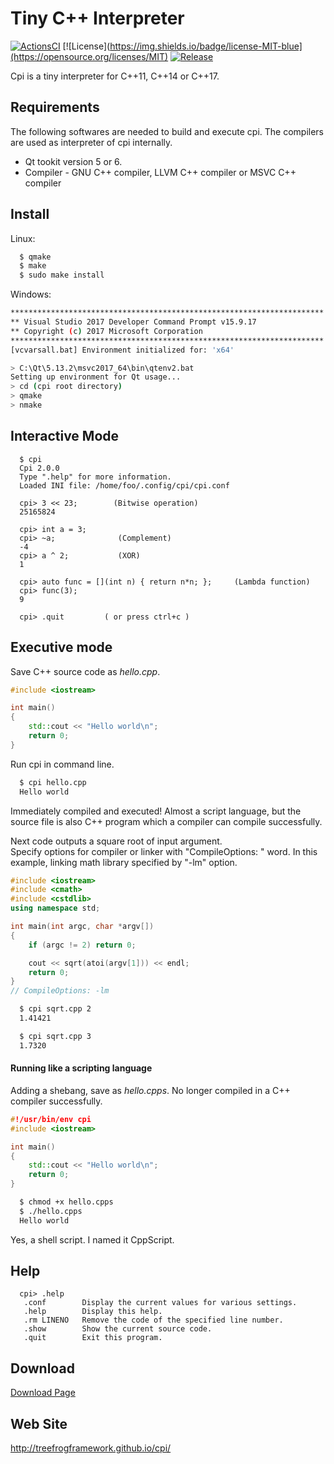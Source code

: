 # Tiny C++ Interpreter

[![ActionsCI](https://github.com/treefrogframework/cpi/actions/workflows/actions.yml/badge.svg)](https://github.com/treefrogframework/cpi/actions/workflows/actions.yml)
[![License](https://img.shields.io/badge/license-MIT-blue](https://opensource.org/licenses/MIT)
[![Release](https://img.shields.io/github/v/release/treefrogframework/cpi.svg)](https://github.com/treefrogframework/cpi/releases)

Cpi is a tiny interpreter for C++11, C++14 or C++17.

## Requirements
The following softwares are needed to build and execute cpi.
The compilers are used as interpreter of cpi internally.
  * Qt tookit version 5 or 6.
  * Compiler - GNU C++ compiler, LLVM C++ compiler or MSVC C++ compiler

## Install

Linux:
```sh
  $ qmake
  $ make
  $ sudo make install
```

Windows:
```sh
**********************************************************************
** Visual Studio 2017 Developer Command Prompt v15.9.17
** Copyright (c) 2017 Microsoft Corporation
**********************************************************************
[vcvarsall.bat] Environment initialized for: 'x64'

> C:\Qt\5.13.2\msvc2017_64\bin\qtenv2.bat
Setting up environment for Qt usage...
> cd (cpi root directory)
> qmake
> nmake
```

## Interactive Mode

```
  $ cpi
  Cpi 2.0.0
  Type ".help" for more information.
  Loaded INI file: /home/foo/.config/cpi/cpi.conf

  cpi> 3 << 23;        (Bitwise operation)
  25165824
  
  cpi> int a = 3;
  cpi> ~a;              (Complement)
  -4
  cpi> a ^ 2;           (XOR)
  1
  
  cpi> auto func = [](int n) { return n*n; };     (Lambda function)
  cpi> func(3);
  9
    
  cpi> .quit         ( or press ctrl+c )
```

## Executive mode
Save C++ source code as *hello.cpp*.

```cpp
#include <iostream>

int main()
{
    std::cout << "Hello world\n";
    return 0;
}
```

Run cpi in command line.

```sh
  $ cpi hello.cpp
  Hello world
```

Immediately compiled and executed! Almost a script language, but the source file is also C++ program which a compiler can compile successfully.  

Next code outputs a square root of input argument.  
Specify options for compiler or linker with "CompileOptions: " word. In this example, linking math library specified by "-lm" option.

```cpp
#include <iostream>
#include <cmath>
#include <cstdlib>
using namespace std;

int main(int argc, char *argv[])
{
    if (argc != 2) return 0;

    cout << sqrt(atoi(argv[1])) << endl;
    return 0;
}
// CompileOptions: -lm
```

```sh
  $ cpi sqrt.cpp 2
  1.41421

  $ cpi sqrt.cpp 3
  1.7320
```

#### Running like a scripting language
Adding a shebang, save as *hello.cpps*. No longer compiled in a C++ compiler successfully.

```cpp
#!/usr/bin/env cpi
#include <iostream>

int main()
{
    std::cout << "Hello world\n";
    return 0;
}
```

```sh
  $ chmod +x hello.cpps
  $ ./hello.cpps
  Hello world
```

Yes, a shell script. I named it CppScript.

## Help

```
  cpi> .help
   .conf        Display the current values for various settings.
   .help        Display this help.
   .rm LINENO   Remove the code of the specified line number.
   .show        Show the current source code.
   .quit        Exit this program.
```

## Download
 [Download Page](https://github.com/treefrogframework/cpi/releases)


## Web Site
 http://treefrogframework.github.io/cpi/
